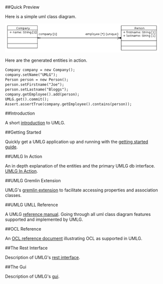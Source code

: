 <!-- UMLG Documentation -->

##Quick Preview

Here is a simple uml class diagram.

![image of person works for company](images/uml/Package_umlg_demo1ClassDiagram.PNG)

Here are the generated entities in action.

    Company company = new Company();
    company.setName("UMLG");
    Person person = new Person();
    person.setFirstname("Joe");
    person.setLastname("Bloggs");
    company.getEmployee().add(person);
    UMLG.get().commit();
    Assert.assertTrue(company.getEmployee().contains(person));

##Introduction

A short [introduction](introduction.html) to UMLG.

##Getting Started

Quickly get a UMLG application up and running with the [getting started guide](getting_started.html).

##UMLG In Action

An in depth explanation of the entities and the primary UMLG db interface. [UMLG In Action](umlg_inaction.html).

##UMLG Gremlin Extension

UMLG's [gremlin extension](gremlin_extension.html) to facilitate accessing properties and association classes.

##UMLG UMLL Reference

A UMLG [reference manual](umlg_reference.html). Going through all uml class diagram features supported and implemented by UMLG.

##OCL Reference

An [OCL reference document](ocl_reference.html) illustrating OCL as supported in UMLG.

##The Rest Interface

Description of UMLG's  [rest interface](rest_interface.html).

##The Gui

Description of UMLG's [gui](gui.html).